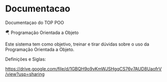 # Documentacao
Documentaçao do TOP POO

🪂  Programação Orientada a Objeto

Este sistema tem como objetivo, treinar e tirar dúvidas sobre o uso da 
Programação Orientada a  Objeto.

Definições e Siglas:

https://drive.google.com/file/d/1GBQH9o9vKmWJSHgqCS76v7AUD8UaofrV/view?usp=sharing
